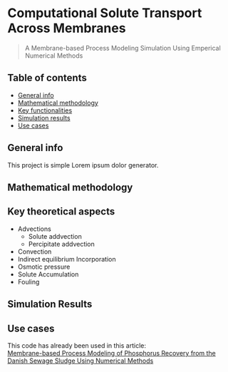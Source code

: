 # Computational Solute Transport Across Membranes 
> A Membrane-based Process Modeling Simulation Using Emperical Numerical Methods

## Table of contents
* [General info](#general-info)
* [Mathematical methodology](#Mathematical-methodology)
* [Key functionalities](#Key-functionalities)
* [Simulation results](#Simulation-results)
* [Use cases](#Use-cases)


## General info
This project is simple Lorem ipsum dolor generator.

 
## Mathematical methodology


## Key theoretical aspects
* Advections
  * Solute addvection
  * Percipitate addvection
* Convection
* Indirect equilibrium Incorporation
* Osmotic pressure
* Solute Accumulation
* Fouling


## Simulation Results


## Use cases
This code has already been used in this article: <br />
[Membrane-based Process Modeling of Phosphorus Recovery from the Danish Sewage Sludge Using Numerical Methods](https://kbdk-aub.primo.exlibrisgroup.com/permalink/45KBDK_AUB/a7me0f/alma9921650701005762)
